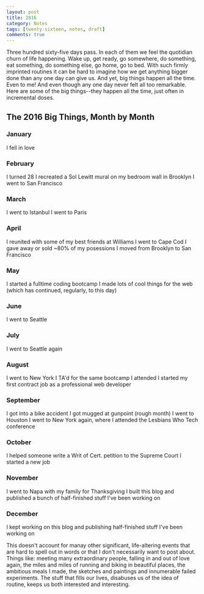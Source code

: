 ```yaml
---
layout: post
title: 2016
category: Notes
tags: [twenty-sixteen, notes, draft]
comments: true
---
```


<p>Three hundred sixty-five days pass. In each of them we feel the quotidian churn of life happening. Wake up, get ready, go somewhere, do something, eat something, do something else, go home, go to bed. With such firmly imprinted routines it can be hard to imagine how we get anything bigger done than any one day can give us. And yet, big things happen all the time. Even to me! And even though any one day never felt all too remarkable. Here are some of the big things--they happen all the time, just often in incremental doses.</p>


<h2>The 2016 Big Things, Month by Month</h2>

<h3>January</h3>
 I fell in love

<h3>February</h3>
 I turned 28
 I recreated a Sol Lewitt mural on my bedroom wall in Brooklyn
 I went to San Francisco

<h3>March</h3>
 I went to Istanbul
 I went to Paris

<h3>April</h3>
 I reunited with some of my best friends at Williams
 I went to Cape Cod
 I gave away or sold ~80% of my posessions
 I moved from Brooklyn to San Francisco

<h3>May</h3>
 I started a fulltime coding bootcamp
 I made lots of cool things for the web (which has continued, regularly, to this day)

<h3>June </h3>
 I went to Seattle

<h3>July</h3>
 I went to Seattle again

<h3>August</h3>
 I went to New York
 I TA'd for the same bootcamp I attended
 I started my first contract job as a professional web developer

<h3>September</h3>
 I got into a bike accident
 I got mugged at gunpoint (rough month)
 I went to Houston
 I went to New York again, where I attended the Lesbians Who Tech conference

<h3>October</h3>
 I helped someone write a Writ of Cert. petition to the Supreme Court
 I started a new job

<h3>November</h3>
 I went to Napa with my family for Thanksgiving
 I built this blog and published a bunch of half-finished stuff I've been working on

<h3>December</h3>
I kept working on this blog and publishing half-finished stuff I've been working on

<br>
<p>This doesn't account for manay other significant, life-altering events that are hard to spell out in words or that I don't necessarily want to post about. Things like: meeting many extraordinary people, falling in and out of love again, the miles and miles of running and biking in beautiful places, the ambitious meals I made, the sketches and paintings and innumerable failed experiments. The stuff that fills our lives, disabuses us of the idea of routine, keeps us both interested and interesting.</p>
